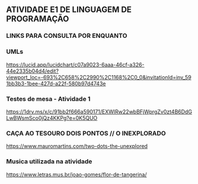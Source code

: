 ## ATIVIDADE E1 DE LINGUAGEM DE PROGRAMAÇÃO

### LINKS PARA CONSULTA POR ENQUANTO

### UMLs

https://lucid.app/lucidchart/c07a9023-6aaa-46cf-a326-44e2335b04d4/edit?viewport_loc=-693%2C658%2C2990%2C1168%2C0_0&invitationId=inv_591bb3b3-1bee-427d-a22f-580b97d4743e

### Testes de mesa - Atividade 1

https://1drv.ms/x/c/91bb2f666a590171/EXWIRw22wbBFjWprgZv0zt4B6DdGLwBWsmSco0jQz4KKPg?e=0K5QUO

### CAÇA AO TESOURO DOIS PONTOS // O INEXPLORADO

https://www.mauromartins.com/two-dots-the-unexplored

### Musica utilizada na atividade

https://www.letras.mus.br/joao-gomes/flor-de-tangerina/
